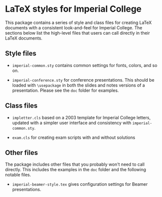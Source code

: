 # LaTeX styles for Imperial College

This package contains a series of style and class files for creating
LaTeX documents with a consistent look-and-feel for Imperial College.
The sections below list the high-level files that users can call
directly in their LaTeX documents.  

## Style files

 * `imperial-common.sty` contains common settings for fonts, colors,
   and so on.

 * `imperial-conference.sty` for conference presentations.  This
   should be loaded with `\usepackage` in both the slides and notes
   versions of a presentation.  Please see the `doc` folder for
   examples.

## Class files
 
 * `impletter.cls` based on a 2003 template for Imperial College
   letters, updated with a simpler user interface and consistency with
   `imperial-common.sty`.
   
 * `exam.cls` for creating exam scripts with and without solutions
 
## Other files

The package includes other files that you probably won't need to call
directly.  This includes the examples in the `doc` folder and the
following notable files.

 * `imperial-beamer-style.tex` gives configuration settings for Beamer
   presentations.
   
